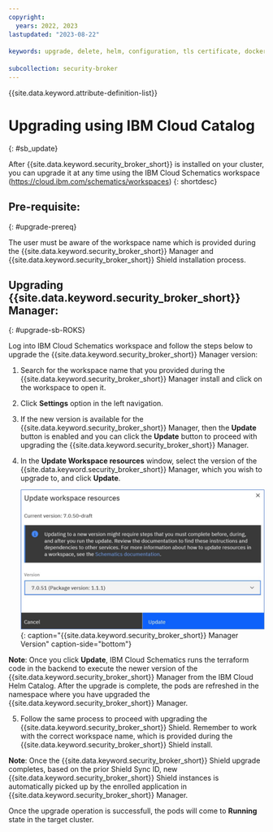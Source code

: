 ```yaml
---
copyright:
  years: 2022, 2023
lastupdated: "2023-08-22"

keywords: upgrade, delete, helm, configuration, tls certificate, docker config secret, environment variable, regions, cluster, container, app security, memory encryption, data in use

subcollection: security-broker
---
```


{{site.data.keyword.attribute-definition-list}}

# Upgrading using IBM Cloud Catalog
{: #sb_update}

After {{site.data.keyword.security_broker_short}} is installed on your cluster, you can upgrade it at any time using the IBM Cloud Schematics workspace (https://cloud.ibm.com/schematics/workspaces)
{: shortdesc}

## Pre-requisite:
{: #upgrade-prereq}

The user must be aware of the workspace name which is provided during the {{site.data.keyword.security_broker_short}} Manager and {{site.data.keyword.security_broker_short}} Shield installation process.

## Upgrading {{site.data.keyword.security_broker_short}} Manager:
{: #upgrade-sb-ROKS}

Log into IBM Cloud Schematics workspace and follow the steps below to upgrade the {{site.data.keyword.security_broker_short}} Manager version:

1.  Search for the workspace name that you provided during the {{site.data.keyword.security_broker_short}} Manager install and click on the workspace to open it.

2.  Click **Settings** option in the left navigation.  

3. If the new version is available for the {{site.data.keyword.security_broker_short}} Manager, then the **Update** button is enabled and you can click the **Update** button to proceed with upgrading the {{site.data.keyword.security_broker_short}} Manager.

4. In the **Update Workspace resources** window, select the version of the {{site.data.keyword.security_broker_short}} Manager, which you wish to upgrade to, and click **Update**.

    ![{{site.data.keyword.security_broker_short}} Manager Version](../images/update_version.svg){: caption="{{site.data.keyword.security_broker_short}} Manager Version" caption-side="bottom"}

**Note**: Once you click **Update**, IBM Cloud Schematics runs the terraform code in the backend to execute the newer version of the {{site.data.keyword.security_broker_short}} Manager from the IBM Cloud Helm Catalog. After the upgrade is complete, the pods are refreshed in the namespace where you have upgraded the {{site.data.keyword.security_broker_short}} Manager.

5. Follow the same process to proceed with upgrading the {{site.data.keyword.security_broker_short}} Shield. Remember to work with the correct workspace name, which is provided during the {{site.data.keyword.security_broker_short}} Shield install.

**Note**: Once the {{site.data.keyword.security_broker_short}} Shield upgrade completes, based on the prior Shield Sync ID, new {{site.data.keyword.security_broker_short}} Shield instances is automatically picked up by the enrolled application in {{site.data.keyword.security_broker_short}} Manager.

Once the upgrade operation is successfull, the pods will come to **Running** state in the target cluster.

